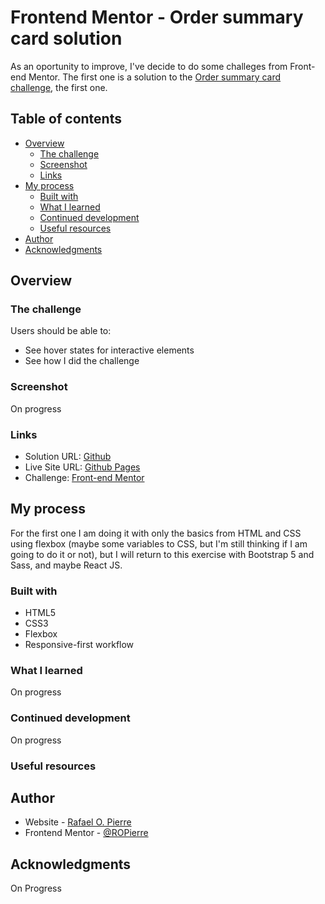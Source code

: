# Frontend Mentor - Order summary card solution

As an oportunity to improve, I've decide to do some challeges from Front-end Mentor. The first one is a solution to the [Order summary card challenge](https://www.frontendmentor.io/challenges/order-summary-component-QlPmajDUj), the first one. 

## Table of contents

- [Overview](#overview)
  - [The challenge](#the-challenge)
  - [Screenshot](#screenshot)
  - [Links](#links)
- [My process](#my-process)
  - [Built with](#built-with)
  - [What I learned](#what-i-learned)
  - [Continued development](#continued-development)
  - [Useful resources](#useful-resources)
- [Author](#author)
- [Acknowledgments](#acknowledgments)

## Overview

### The challenge

Users should be able to:

- See hover states for interactive elements
- See how I did the challenge

### Screenshot

On progress

### Links

- Solution URL: [Github](https://github.com/ROPierre)
- Live Site URL: [Github Pages](https://ropierre.github.io/Front-end_mentor_01/)
- Challenge: [Front-end Mentor](https://www.frontendmentor.io/challenges/order-summary-component-QlPmajDUj)

## My process

For the first one I am doing it with only the basics from HTML and CSS using flexbox (maybe some variables to CSS, but I'm still thinking if I am going to do it or not), but I will return to this exercise with Bootstrap 5 and Sass, and maybe React JS. 

### Built with

- HTML5
- CSS3
- Flexbox
- Responsive-first workflow

### What I learned

On progress

### Continued development

On progress

### Useful resources


## Author

- Website - [Rafael O. Pierre](https://github.com/ROPierre/)
- Frontend Mentor - [@ROPierre](https://www.frontendmentor.io/profile/ROPierre)

## Acknowledgments

On Progress